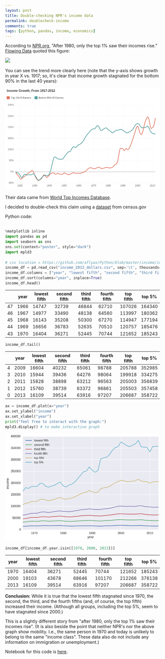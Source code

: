 ```yaml
---
layout: post
title: Double-checking NPR's income data
permalink: doublecheck-income
comments: true
tags: [python, pandas, income, economics]
---
```


According to [NPR.org](http://www.npr.org/blogs/money/2015/02/11/384988128/the-fall-and-rise-of-u-s-inequality-in-2-graphs), "After 1980, only the top 1% saw their incomes rise." [Flowing Data](http://flowingdata.com/2015/02/20/top-1-earners-versus-bottom-90/) quoted this figure:

![](http://flowingdata.com/wp-content/uploads/2015/02/Earners-620x560.png)

You can see the trend more clearly here (note that the y-axis shows growth in year X vs. 1917; so, it's clear that income growth stagnated for the bottom 90% in the last 40 years):

![](/images/income_growth.png)

Their data came from [World Top Incomes Database](http://topincomes.parisschoolofeconomics.eu/#Database).

I decided to double-check this claim using a [dataset](https://www.census.gov/hhes/www/income/data/historical/families/2013/f03AR.xls) from census.gov

<!-- more -->

Python code:

``` python

%matplotlib inline
import pandas as pd
import seaborn as sns
sns.set(context="poster", style="dark")
import mpld3

# csv location = https://github.com/aflyax/Python/blob/master/income/income_2013_dollars.csv
income_df = pd.read_csv("income_2013_dollars.csv", sep='\t', thousands=',')
income_df.columns = ["year", "lowest fifth", "second fifth", "third fifth", "fourth fifth", "top fifth", "top 5%"]
income_df.sort(columns="year", inplace=True)
income_df.head()
```

|    | year | lowest fifth | second fifth | third fifth | fourth fifth | top fifth | top 5% |
|----|------|--------------|--------------|-------------|--------------|-----------|--------|
| 47 | 1966 | 14747        | 32739        | 46844       | 62710        | 107026    | 164340 |
| 46 | 1967 | 14977        | 33490        | 48138       | 64560        | 113997    | 180362 |
| 45 | 1968 | 16143        | 35208        | 50300       | 67270        | 114947    | 177194 |
| 44 | 1969 | 16656        | 36783        | 52635       | 70510        | 120757    | 185476 |
| 43 | 1970 | 16404        | 36271        | 52445       | 70744        | 121652    | 185243 |

```python
income_df.tail()
```

|   | year | lowest fifth | second fifth | third fifth | fourth fifth | top fifth | top 5% |
|---|------|--------------|--------------|-------------|--------------|-----------|--------|
| 4 | 2009 | 16604        | 40232        | 65061       | 98788        | 205788    | 352985 |
| 3 | 2010 | 15944        | 39436        | 64276       | 98064        | 199918    | 334275 |
| 2 | 2011 | 15828        | 38898        | 63212       | 96563        | 205003    | 356839 |
| 1 | 2012 | 15760        | 38739        | 63372       | 96861        | 205503    | 357458 |
| 0 | 2013 | 16109        | 39514        | 63916       | 97207        | 206687    | 358722 |

``` python
ax = income_df.plot(x="year")
ax.set_ylabel("income")
ax.set_xlabel("year")
print("feel free to interact with the graph:")
mpld3.display() # to make interactive graph
```

![](/images/income.png)

``` python
income_df[income_df.year.isin([1970, 2000, 2013])]
```

| year | lowest fifth | second fifth | third fifth | fourth fifth | top fifth | top 5% |
|------|--------------|--------------|-------------|--------------|-----------|--------|
| 1970 | 16404        | 36271        | 52445       | 70744        | 121652    | 185243 |
|2000  |  19103 |  43678 |  68646 |  101170 | 212266 | 376138 |
| 2013 | 16109        | 39514        | 63916       | 97207        | 206687    | 358722 |

**Conclusion:** While it is true that the lowest fifth stagnated since 1970, the second, the third, and the fourth fifths (and, of course, the top fifth) increased their income. (Although all groups, including the top 5%, seem to have stagnated since 2000.)



This is a slightly different story from "after 1980, only the top 1% saw their incomes rise". (It is also beside the point that neither NPR's nor the above graph show mobility. I.e., the same person in 1970 and today is unlikely to belong to the same "income class". These data also do not include any information on immigration or unemployment.)

Notebook for this code is [here](http://nbviewer.ipython.org/github/aflyax/Python/blob/master/income/income.ipynb).